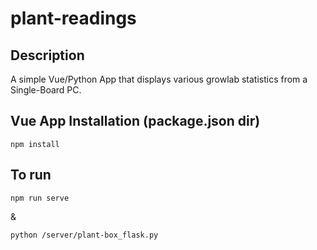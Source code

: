 # plant-readings

## Description
A simple Vue/Python App that displays various growlab statistics from a Single-Board PC.

## Vue App Installation (package.json dir)
```
npm install
```

## To run
```
npm run serve 
```
&
```
python /server/plant-box_flask.py
```
